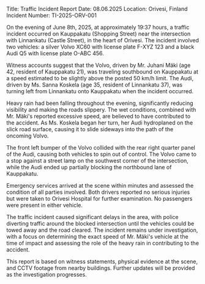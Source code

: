  Title: Traffic Incident Report
Date: 08.06.2025
Location: Orivesi, Finland
Incident Number: TI-2025-ORV-001

On the evening of June 8th, 2025, at approximately 19:37 hours, a traffic incident occurred on Kauppakatu (Shopping Street) near the intersection with Linnankatu (Castle Street), in the heart of Orivesi. The incident involved two vehicles: a silver Volvo XC60 with license plate F-XYZ 123 and a black Audi Q5 with license plate O-ABC 456.

Witness accounts suggest that the Volvo, driven by Mr. Juhani Mäki (age 42, resident of Kauppakatu 21), was traveling southbound on Kauppakatu at a speed estimated to be slightly above the posted 50 km/h limit. The Audi, driven by Ms. Sanna Koskela (age 35, resident of Linnankatu 37), was turning left from Linnankatu onto Kauppakatu when the incident occurred.

Heavy rain had been falling throughout the evening, significantly reducing visibility and making the roads slippery. The wet conditions, combined with Mr. Mäki's reported excessive speed, are believed to have contributed to the accident. As Ms. Koskela began her turn, her Audi hydroplaned on the slick road surface, causing it to slide sideways into the path of the oncoming Volvo.

The front left bumper of the Volvo collided with the rear right quarter panel of the Audi, causing both vehicles to spin out of control. The Volvo came to a stop against a street lamp on the southwest corner of the intersection, while the Audi ended up partially blocking the northbound lane of Kauppakatu.

Emergency services arrived at the scene within minutes and assessed the condition of all parties involved. Both drivers reported no serious injuries but were taken to Orivesi Hospital for further examination. No passengers were present in either vehicle.

The traffic incident caused significant delays in the area, with police diverting traffic around the blocked intersection until the vehicles could be towed away and the road cleared. The incident remains under investigation, with a focus on determining the exact speed of Mr. Mäki's vehicle at the time of impact and assessing the role of the heavy rain in contributing to the accident.

This report is based on witness statements, physical evidence at the scene, and CCTV footage from nearby buildings. Further updates will be provided as the investigation progresses.